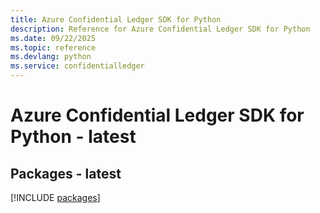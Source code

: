 ```yaml
---
title: Azure Confidential Ledger SDK for Python
description: Reference for Azure Confidential Ledger SDK for Python
ms.date: 09/22/2025
ms.topic: reference
ms.devlang: python
ms.service: confidentialledger
---
```

# Azure Confidential Ledger SDK for Python - latest
## Packages - latest
[!INCLUDE [packages](confidential-ledger-index.md)]